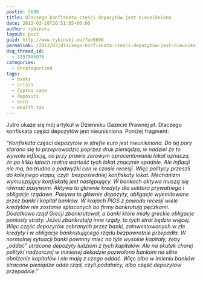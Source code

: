```yaml
---
postid: 5698
title: Dlaczego konfiskata części depozytów jest nieunikniona
date: 2013-03-20T20:51:05+00:00
author: rybinski
layout: post
guid: http://www.rybinski.eu/?p=5698
permalink: /2013/03/dlaczego-konfiskata-czesci-depozytow-jest-nieunikniona/
dsq_thread_id:
  - 3157885978
categories:
  - Uncategorized
tags:
  - banks
  - crisis
  - Cyprus case
  - deposits
  - euro
  - wealth tax
---
```

Jutro ukaże się mój artykuł w Dzienniku Gazecie Prawnej pt. Dlaczego konfiskata części depozytów jest nieunikniona. Poniżej fragment:

_“Konfiskata części depozytów w strefie euro jest nieunikniona. Do tej pory  starano się to przeprowadzić poprzez druk pieniądza, w nadziei że to wywoła inflację, co przy prawie zerowym oprocentowaniu lokat oznacza, że po kilku latach realna wartość tych lokat znacznie spadnie. Ale inflacji nie ma, bo trudno o podwyżki cen w czasie recesji. Więc politycy przeszli do kolejnego etapu, czyli  bezpośredniej konfiskaty lokat. Mechanizm wymuszający konfiskatę jest następujący. W bankach aktywa muszą się równać pasywom. Aktywa to głownie kredyty dla sektora prywatnego i obligacje rządowe. Pasywa to głównie depozyty, obligacje wyemitowane przez banki i kapitał banków. W krajach PIGS z powodu recesji wiele kredytów nie zostanie spłaconych bo firmy bankrutują pęczkami. Dodatkowo rząd Grecji zbankrutował, a banki które miały greckie obligacje poniosły straty. Jeżeli zbankrutują inne rządy, to tych strat będzie więcej. Więc część depozytów zebranych przez banki, zainwestowanych w złe kredyty i w obligacje bankrutującego rządu bezpowrotnie przepadła. W normalnej sytuacji banki powinny mieć na tyle wysokie kapitały, żeby „oddać” utracone depozyty ludziom z tych kapitałów. Ale na skutek chorej polityki nadzorczej w minionej dekadzie pozwolono bankom na silne obniżenie kapitałów i nie mają z czego oddać. Więc albo w imieniu banków stracone pieniądze odda rząd, czyli podatnicy, albo część depozytów przepadnie.”_

